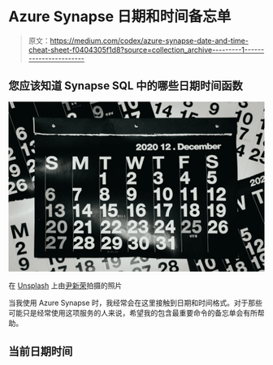 # Azure Synapse 日期和时间备忘单

> 原文：<https://medium.com/codex/azure-synapse-date-and-time-cheat-sheet-f0404305f1d8?source=collection_archive---------1----------------------->

## 您应该知道 Synapse SQL 中的哪些日期时间函数

![](img/726cb156226d6f5e3e2b6d51e9a33d7f.png)

在 [Unsplash](https://unsplash.com/s/photos/calendar?utm_source=unsplash&utm_medium=referral&utm_content=creditCopyText) 上由[尹新荣](https://unsplash.com/@insungyoon?utm_source=unsplash&utm_medium=referral&utm_content=creditCopyText)拍摄的照片

当我使用 Azure Synapse 时，我经常会在这里接触到日期和时间格式。对于那些可能只是经常使用这项服务的人来说，希望我的包含最重要命令的备忘单会有所帮助。

## 当前日期时间